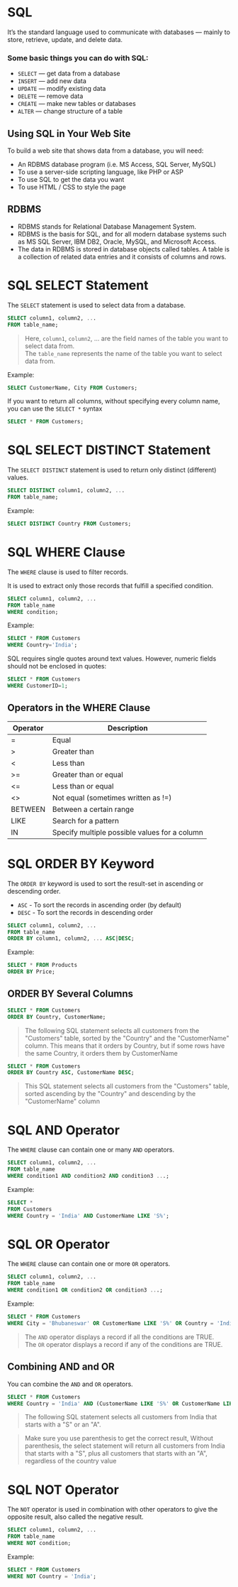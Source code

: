 # SQL

It’s the standard language used to communicate with databases — mainly to store, retrieve, update, and delete data.

### Some basic things you can do with SQL:

- `SELECT` — get data from a database
- `INSERT` — add new data
- `UPDATE` — modify existing data
- `DELETE` — remove data
- `CREATE` — make new tables or databases
- `ALTER` — change structure of a table

## Using SQL in Your Web Site

To build a web site that shows data from a database, you will need:

- An RDBMS database program (i.e. MS Access, SQL Server, MySQL)
- To use a server-side scripting language, like PHP or ASP
- To use SQL to get the data you want
- To use HTML / CSS to style the page

## RDBMS

- RDBMS stands for Relational Database Management System.
- RDBMS is the basis for SQL, and for all modern database systems such as MS SQL Server, IBM DB2, Oracle, MySQL, and Microsoft Access.
- The data in RDBMS is stored in database objects called tables. A table is a collection of related data entries and it consists of columns and rows.

# SQL SELECT Statement

The `SELECT` statement is used to select data from a database.

```sql
SELECT column1, column2, ...
FROM table_name;
```

> Here, `column1`, `column2`, ... are the field names of the table you want to select data from. <br> The `table_name` represents the name of the table you want to select data from.

Example:

```sql
SELECT CustomerName, City FROM Customers;
```

If you want to return all columns, without specifying every column name, you can use the `SELECT *` syntax

```sql
SELECT * FROM Customers;
```

# SQL SELECT DISTINCT Statement

The `SELECT DISTINCT` statement is used to return only distinct (different) values.

```sql
SELECT DISTINCT column1, column2, ...
FROM table_name;
```

Example:

```sql
SELECT DISTINCT Country FROM Customers;
```

# SQL WHERE Clause

The `WHERE` clause is used to filter records.

It is used to extract only those records that fulfill a specified condition.

```sql
SELECT column1, column2, ...
FROM table_name
WHERE condition;
```

Example:

```sql
SELECT * FROM Customers
WHERE Country='India';
```

SQL requires single quotes around text values.
However, numeric fields should not be enclosed in quotes:

```sql
SELECT * FROM Customers
WHERE CustomerID=1;
```

## Operators in the WHERE Clause

| Operator | Description |
|----------|-------------|
| =        | Equal        |
| >        | Greater than |
| <        | Less than    |
| >=       | Greater than or equal |
| <=       | Less than or equal |
| <>       | Not equal (sometimes written as !=) |
| BETWEEN  | Between a certain range |
| LIKE     | Search for a pattern |
| IN       | Specify multiple possible values for a column |

# SQL ORDER BY Keyword

The `ORDER BY` keyword is used to sort the result-set in ascending or descending order.

- `ASC` - To sort the records in ascending order (by default)
- `DESC` - To sort the records in descending order

```sql
SELECT column1, column2, ...
FROM table_name
ORDER BY column1, column2, ... ASC|DESC;
```

Example:

```sql
SELECT * FROM Products
ORDER BY Price;
```

## ORDER BY Several Columns

```sql
SELECT * FROM Customers
ORDER BY Country, CustomerName;
```

> The following SQL statement selects all customers from the "Customers" table, sorted by the "Country" and the "CustomerName" column. This means that it orders by Country, but if some rows have the same Country, it orders them by CustomerName

```sql
SELECT * FROM Customers
ORDER BY Country ASC, CustomerName DESC;
```

> This  SQL statement selects all customers from the "Customers" table, sorted ascending by the "Country" and descending by the "CustomerName" column

# SQL AND Operator

The `WHERE` clause can contain one or many `AND` operators.

```sql
SELECT column1, column2, ...
FROM table_name
WHERE condition1 AND condition2 AND condition3 ...;
```

Example:

```sql
SELECT *
FROM Customers
WHERE Country = 'India' AND CustomerName LIKE 'S%';
```

# SQL OR Operator

The `WHERE` clause can contain one or more `OR` operators.

```sql
SELECT column1, column2, ...
FROM table_name
WHERE condition1 OR condition2 OR condition3 ...;
```

Example:

```sql
SELECT * FROM Customers
WHERE City = 'Bhubaneswar' OR CustomerName LIKE 'S%' OR Country = 'India';
```

> The `AND` operator displays a record if all the conditions are TRUE. <br> The `OR` operator displays a record if any of the conditions are TRUE.

## Combining AND and OR

You can combine the `AND` and `OR` operators.

```sql
SELECT * FROM Customers
WHERE Country = 'India' AND (CustomerName LIKE 'S%' OR CustomerName LIKE 'A%');
```

> The following SQL statement selects all customers from India that starts with a "S" or an "A".

> Make sure you use parenthesis to get the correct result, Without parenthesis, the select statement will return all customers from India that starts with a "S", plus all customers that starts with an "A", regardless of the country value

# SQL NOT Operator

The `NOT` operator is used in combination with other operators to give the opposite result, also called the negative result.

```sql
SELECT column1, column2, ...
FROM table_name
WHERE NOT condition;
```

Example:

```sql
SELECT * FROM Customers
WHERE NOT Country = 'India';
```

